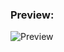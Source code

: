 ### Preview:
![Preview](https://github.com/MehdiArman/CollegeProjects/blob/main/C%23/loops/consoleCalculator/consoleCalculator.png)

